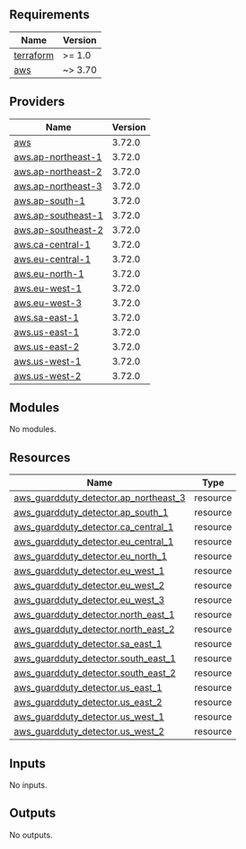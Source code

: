 

<!-- BEGIN_TF_DOCS -->
## Requirements

| Name | Version |
|------|---------|
| <a name="requirement_terraform"></a> [terraform](#requirement\_terraform) | >= 1.0 |
| <a name="requirement_aws"></a> [aws](#requirement\_aws) | ~> 3.70 |

## Providers

| Name | Version |
|------|---------|
| <a name="provider_aws"></a> [aws](#provider\_aws) | 3.72.0 |
| <a name="provider_aws.ap-northeast-1"></a> [aws.ap-northeast-1](#provider\_aws.ap-northeast-1) | 3.72.0 |
| <a name="provider_aws.ap-northeast-2"></a> [aws.ap-northeast-2](#provider\_aws.ap-northeast-2) | 3.72.0 |
| <a name="provider_aws.ap-northeast-3"></a> [aws.ap-northeast-3](#provider\_aws.ap-northeast-3) | 3.72.0 |
| <a name="provider_aws.ap-south-1"></a> [aws.ap-south-1](#provider\_aws.ap-south-1) | 3.72.0 |
| <a name="provider_aws.ap-southeast-1"></a> [aws.ap-southeast-1](#provider\_aws.ap-southeast-1) | 3.72.0 |
| <a name="provider_aws.ap-southeast-2"></a> [aws.ap-southeast-2](#provider\_aws.ap-southeast-2) | 3.72.0 |
| <a name="provider_aws.ca-central-1"></a> [aws.ca-central-1](#provider\_aws.ca-central-1) | 3.72.0 |
| <a name="provider_aws.eu-central-1"></a> [aws.eu-central-1](#provider\_aws.eu-central-1) | 3.72.0 |
| <a name="provider_aws.eu-north-1"></a> [aws.eu-north-1](#provider\_aws.eu-north-1) | 3.72.0 |
| <a name="provider_aws.eu-west-1"></a> [aws.eu-west-1](#provider\_aws.eu-west-1) | 3.72.0 |
| <a name="provider_aws.eu-west-3"></a> [aws.eu-west-3](#provider\_aws.eu-west-3) | 3.72.0 |
| <a name="provider_aws.sa-east-1"></a> [aws.sa-east-1](#provider\_aws.sa-east-1) | 3.72.0 |
| <a name="provider_aws.us-east-1"></a> [aws.us-east-1](#provider\_aws.us-east-1) | 3.72.0 |
| <a name="provider_aws.us-east-2"></a> [aws.us-east-2](#provider\_aws.us-east-2) | 3.72.0 |
| <a name="provider_aws.us-west-1"></a> [aws.us-west-1](#provider\_aws.us-west-1) | 3.72.0 |
| <a name="provider_aws.us-west-2"></a> [aws.us-west-2](#provider\_aws.us-west-2) | 3.72.0 |

## Modules

No modules.

## Resources

| Name | Type |
|------|------|
| [aws_guardduty_detector.ap_northeast_3](https://registry.terraform.io/providers/hashicorp/aws/latest/docs/resources/guardduty_detector) | resource |
| [aws_guardduty_detector.ap_south_1](https://registry.terraform.io/providers/hashicorp/aws/latest/docs/resources/guardduty_detector) | resource |
| [aws_guardduty_detector.ca_central_1](https://registry.terraform.io/providers/hashicorp/aws/latest/docs/resources/guardduty_detector) | resource |
| [aws_guardduty_detector.eu_central_1](https://registry.terraform.io/providers/hashicorp/aws/latest/docs/resources/guardduty_detector) | resource |
| [aws_guardduty_detector.eu_north_1](https://registry.terraform.io/providers/hashicorp/aws/latest/docs/resources/guardduty_detector) | resource |
| [aws_guardduty_detector.eu_west_1](https://registry.terraform.io/providers/hashicorp/aws/latest/docs/resources/guardduty_detector) | resource |
| [aws_guardduty_detector.eu_west_2](https://registry.terraform.io/providers/hashicorp/aws/latest/docs/resources/guardduty_detector) | resource |
| [aws_guardduty_detector.eu_west_3](https://registry.terraform.io/providers/hashicorp/aws/latest/docs/resources/guardduty_detector) | resource |
| [aws_guardduty_detector.north_east_1](https://registry.terraform.io/providers/hashicorp/aws/latest/docs/resources/guardduty_detector) | resource |
| [aws_guardduty_detector.north_east_2](https://registry.terraform.io/providers/hashicorp/aws/latest/docs/resources/guardduty_detector) | resource |
| [aws_guardduty_detector.sa_east_1](https://registry.terraform.io/providers/hashicorp/aws/latest/docs/resources/guardduty_detector) | resource |
| [aws_guardduty_detector.south_east_1](https://registry.terraform.io/providers/hashicorp/aws/latest/docs/resources/guardduty_detector) | resource |
| [aws_guardduty_detector.south_east_2](https://registry.terraform.io/providers/hashicorp/aws/latest/docs/resources/guardduty_detector) | resource |
| [aws_guardduty_detector.us_east_1](https://registry.terraform.io/providers/hashicorp/aws/latest/docs/resources/guardduty_detector) | resource |
| [aws_guardduty_detector.us_east_2](https://registry.terraform.io/providers/hashicorp/aws/latest/docs/resources/guardduty_detector) | resource |
| [aws_guardduty_detector.us_west_1](https://registry.terraform.io/providers/hashicorp/aws/latest/docs/resources/guardduty_detector) | resource |
| [aws_guardduty_detector.us_west_2](https://registry.terraform.io/providers/hashicorp/aws/latest/docs/resources/guardduty_detector) | resource |

## Inputs

No inputs.

## Outputs

No outputs.
<!-- END_TF_DOCS -->
